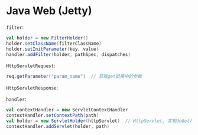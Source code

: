 # Java Web (Jetty)

`filter`:

```scala
val holder = new FilterHolder()
holder.setClassName(filterClassName)
holder.setInitParameter(key, value)
handler.addFilter(holder, pathSpec, dispatches)
```

`HttpServletRequest`:

```scala
req.getParameter("param_name")  // 获取get链接中的参数
```

`HttpServletResponse`:

`handler`:

```scala
val contextHandler = new ServletContextHandler
contextHandler.setContextPath(path)
val holder = new ServletHolder(httpServlet)  // HttpServlet, 实现doGet/doPost等方法
contextHandler.addServlet(holder, path)
```